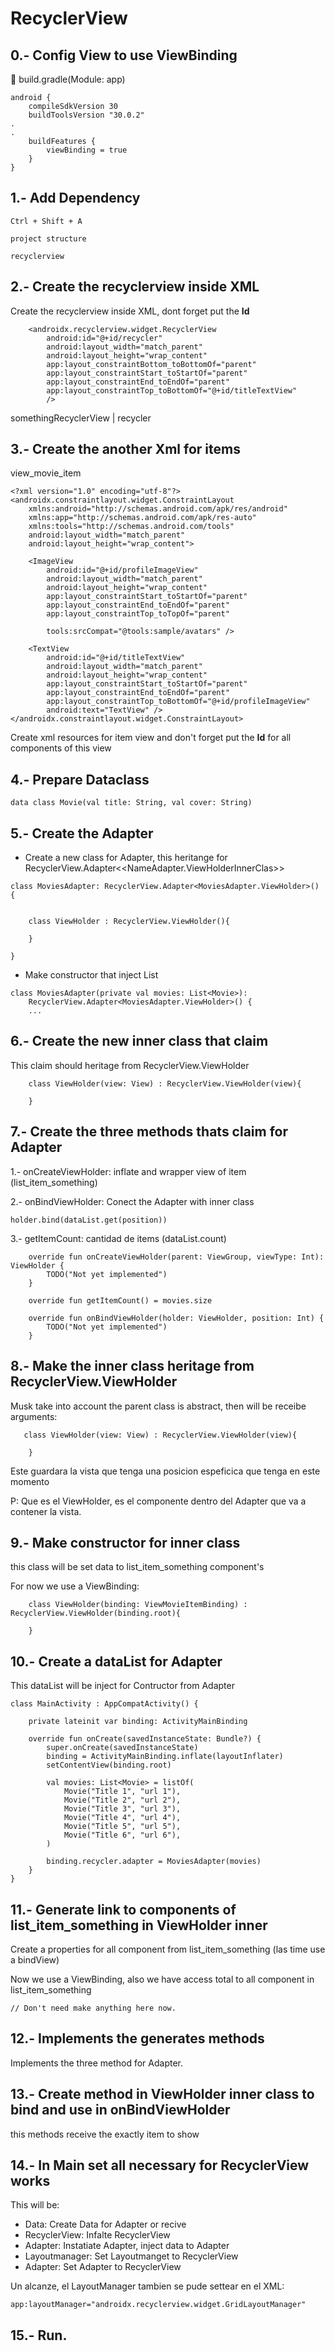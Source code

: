 # RecyclerView

## 0.- Config View to use ViewBinding


📄 build.gradle(Module: app)

```
android {
    compileSdkVersion 30
    buildToolsVersion "30.0.2"
.
.
    buildFeatures {
        viewBinding = true
    }
}    
```

## 1.- Add Dependency 

```
Ctrl + Shift + A 

project structure

recyclerview
```

## 2.- Create the recyclerview inside XML

Create the recyclerview inside XML, dont forget put the **Id**

```
    <androidx.recyclerview.widget.RecyclerView
        android:id="@+id/recycler"
        android:layout_width="match_parent"
        android:layout_height="wrap_content"
        app:layout_constraintBottom_toBottomOf="parent"
        app:layout_constraintStart_toStartOf="parent"
        app:layout_constraintEnd_toEndOf="parent"
        app:layout_constraintTop_toBottomOf="@+id/titleTextView"
        />
```

somethingRecyclerView | recycler


## 3.- Create the another Xml for items

view_movie_item

```
<?xml version="1.0" encoding="utf-8"?>
<androidx.constraintlayout.widget.ConstraintLayout
    xmlns:android="http://schemas.android.com/apk/res/android"
    xmlns:app="http://schemas.android.com/apk/res-auto"
    xmlns:tools="http://schemas.android.com/tools"
    android:layout_width="match_parent"
    android:layout_height="wrap_content">

    <ImageView
        android:id="@+id/profileImageView"
        android:layout_width="match_parent"
        android:layout_height="wrap_content"
        app:layout_constraintStart_toStartOf="parent"
        app:layout_constraintEnd_toEndOf="parent"
        app:layout_constraintTop_toTopOf="parent"

        tools:srcCompat="@tools:sample/avatars" />

    <TextView
        android:id="@+id/titleTextView"
        android:layout_width="match_parent"
        android:layout_height="wrap_content"
        app:layout_constraintStart_toStartOf="parent"
        app:layout_constraintEnd_toEndOf="parent"
        app:layout_constraintTop_toBottomOf="@+id/profileImageView"
        android:text="TextView" />
</androidx.constraintlayout.widget.ConstraintLayout>
```

Create xml resources for item view and don't forget put the **Id** for all components of this view


## 4.- Prepare Dataclass 

```
data class Movie(val title: String, val cover: String)
```

## 5.- Create the Adapter

- Create a new class for Adapter, this heritange for RecyclerView.Adapter<<NameAdapter.ViewHolderInnerClas>>

```
class MoviesAdapter: RecyclerView.Adapter<MoviesAdapter.ViewHolder>() {


    class ViewHolder : RecyclerView.ViewHolder(){

    }

}
```

- Make constructor that inject List<Movie>

```
class MoviesAdapter(private val movies: List<Movie>): 
    RecyclerView.Adapter<MoviesAdapter.ViewHolder>() {
    ...
```

## 6.- Create the new inner class that claim 

This claim should heritage from RecyclerView.ViewHolder

```
    class ViewHolder(view: View) : RecyclerView.ViewHolder(view){

    }
```

## 7.- Create the three methods thats claim for Adapter

1.- onCreateViewHolder: inflate and wrapper view of item (list_item_something)

2.- onBindViewHolder: Conect the Adapter with inner class

```
holder.bind(dataList.get(position))
```

3.- getItemCount: cantidad de items  (dataList.count)

```
    override fun onCreateViewHolder(parent: ViewGroup, viewType: Int): ViewHolder {
        TODO("Not yet implemented")
    }

    override fun getItemCount() = movies.size

    override fun onBindViewHolder(holder: ViewHolder, position: Int) {
        TODO("Not yet implemented")
    }
```


## 8.- Make the inner class heritage from RecyclerView.ViewHolder

Musk take into account the parent class is abstract, then will be receibe arguments:

```
   class ViewHolder(view: View) : RecyclerView.ViewHolder(view){

    }
```

Este guardara la vista que tenga una posicion espeficica que tenga en este momento

P: Que es el ViewHolder, es el componente dentro del Adapter que va a contener la vista.

## 9.- Make constructor for inner class

this class will be set data to list_item_something component's

For now we use a ViewBinding:

```
    class ViewHolder(binding: ViewMovieItemBinding) : RecyclerView.ViewHolder(binding.root){

    }
```

## 10.- Create a dataList for Adapter

This dataList will be inject for Contructor from Adapter

```
class MainActivity : AppCompatActivity() {

    private lateinit var binding: ActivityMainBinding

    override fun onCreate(savedInstanceState: Bundle?) {
        super.onCreate(savedInstanceState)
        binding = ActivityMainBinding.inflate(layoutInflater)
        setContentView(binding.root)

        val movies: List<Movie> = listOf(
            Movie("Title 1", "url 1"),
            Movie("Title 2", "url 2"),
            Movie("Title 3", "url 3"),
            Movie("Title 4", "url 4"),
            Movie("Title 5", "url 5"),
            Movie("Title 6", "url 6"),
        )

        binding.recycler.adapter = MoviesAdapter(movies)
    }
}
```

## 11.- Generate link to components of list_item_something in ViewHolder inner

Create a properties for all component from list_item_something (las time use a bindView)

Now we use a ViewBinding, also we have access total to all component in list_item_something

```
// Don't need make anything here now.
```

## 12.- Implements the generates methods

Implements the three method for Adapter.



## 13.- Create method in ViewHolder inner class to bind and use in onBindViewHolder

this methods receive the exactly item to show


## 14.- In Main set all necessary for RecyclerView works

This will be:

- Data: Create Data for Adapter or recive
- RecyclerView: Infalte RecyclerView
- Adapter: Instatiate Adapter, inject data to Adapter 
- Layoutmanager: Set Layoutmanget to RecyclerView
- Adapter: Set Adapter to RecyclerView

Un alcanze, el LayoutManager tambien se pude settear en el XML:

```
app:layoutManager="androidx.recyclerview.widget.GridLayoutManager"
```


## 15.- Run.


